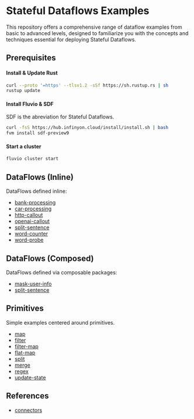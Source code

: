 # Stateful Dataflows Examples

This repository offers a comprehensive range of dataflow examples from basic to advanced levels, designed to familiarize you with the concepts and techniques essential for deploying Stateful Dataflows.

## Prerequisites

#### Install & Update Rust

```bash
curl --proto '=https' --tlsv1.2 -sSf https://sh.rustup.rs | sh
rustup update
```

#### Install Fluvio & SDF

SDF is the abreviation for Stateful Dataflows.

```bash
curl -fsS https://hub.infinyon.cloud/install/install.sh | bash
fvm install sdf-preview9
```

#### Start a cluster

```bash
fluvio cluster start
```

## DataFlows (Inline)

DataFlows defined inline:

* [bank-processing](/dataflows-inline/bank-processing/)
* [car-processing](/dataflows-inline/car-processing/)
* [http-callout](/dataflows-inline/http-callout/)
* [openai-callout](/dataflows-inline/openai-callout/)
* [split-sentence](/dataflows-inline/split-sentence/)
* [word-counter](/dataflows-inline/word-counter/)
* [word-probe](/dataflows-inline/word-probe/)

## DataFlows (Composed)

DataFlows defined via composable packages:

* [mask-user-info](/dataflows-composed/mask-user-info/)
* [split-sentence](/dataflows-composed/split-sentence/)

## Primitives

Simple examples centered around primitives.

* [map](/primitives/map/)
* [filter](/primitives/filter/)
* [filter-map](/primitives/filter-map/)
* [flat-map](/primitives/flat-map/)
* [split](/primitives/split/)
* [merge](/primitives/merge/)
* [regex](/primitives/regex/)
* [update-state](/primitives/update-state/)


## References
* [connectors](connectors.md)
